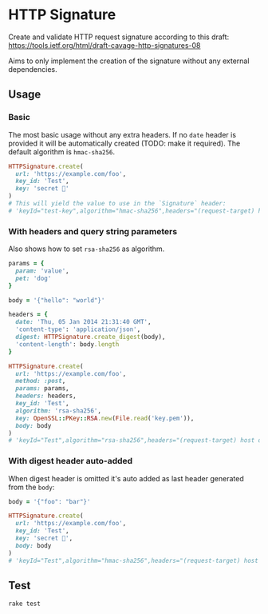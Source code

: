 # HTTP Signature
Create and validate HTTP request signature according to this draft: https://tools.ietf.org/html/draft-cavage-http-signatures-08

Aims to only implement the creation of the signature without any external dependencies.

## Usage

### Basic
The most basic usage without any extra headers. If no `date` header is provided it will be automatically created (TODO: make it required). The default algorithm is `hmac-sha256`.
```ruby
HTTPSignature.create(
  url: 'https://example.com/foo',
  key_id: 'Test',
  key: 'secret 🙈'
)
# This will yield the value to use in the `Signature` header:
# 'keyId="test-key",algorithm="hmac-sha256",headers="(request-target) host date",signature="MDAyMDYxNWRhMmEwNDhiMTQ1MDc0MTFjNWZlNjYwYjY2MTkzNDUzMDE5OGU3ZDRhY2E4MzNiNWNmNTlmYzViYw=="'
```

### With headers and query string parameters
Also shows how to set `rsa-sha256` as algorithm.
```ruby
params = {
  param: 'value',
  pet: 'dog'
}

body = '{"hello": "world"}'

headers = {
  date: 'Thu, 05 Jan 2014 21:31:40 GMT',
  'content-type': 'application/json',
  digest: HTTPSignature.create_digest(body),
  'content-length': body.length
}

HTTPSignature.create(
  url: 'https://example.com/foo',
  method: :post,
  params: params,
  headers: headers,
  key_id: 'Test',
  algorithm: 'rsa-sha256',
  key: OpenSSL::PKey::RSA.new(File.read('key.pem')),
  body: body
)
# 'keyId="Test",algorithm="rsa-sha256",headers="(request-target) host date content-type digest content-length",signature="Ef7MlxLXoBovhil3AlyjtBwAL9g4TN3tibLj7uuNB3CROat/9KaeQ4hW2NiJ+pZ6HQEOx9vYZAyi+7cmIkmJszJCut5kQLAwuX+Ms/mUFvpKlSo9StS2bMXDBNjOh4Auj774GFj4gwjS+3NhFeoqyr/MuN6HsEnkvn6zdgfE2i0="'
```

### With digest header auto-added
When digest header is omitted it's auto added as last header generated from the `body`:

```ruby
body = '{"foo": "bar"}'

HTTPSignature.create(
  url: 'https://example.com/foo',
  key_id: 'Test',
  key: 'secret 🙈',
  body: body
)
# 'keyId="Test",algorithm="hmac-sha256",headers="(request-target) host date digest",signature="NjQ2NzkxMGEwZDYwYmYxNjBlZGQyMmJlZDlkZTgxMDkyN2FhNzBkMzBjYjYyMDRiYTU3YzRiZjkzZGI1NWY3OA=="'
```
## Test
```
rake test
```

